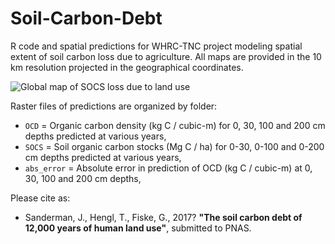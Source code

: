 # Soil-Carbon-Debt

R code and spatial predictions for WHRC-TNC project modeling spatial extent of soil carbon loss due to agriculture. All maps are provided in the 10 km resolution projected in the geographical coordinates.

![Global map of SOCS loss due to land use](https://github.com/whrc/Soil-Carbon-Debt/blob/master/SOCS/Figure_SOC_debt_due_to_land_use.png "Global distribution of cropping and grazing in 2010 from HYDE v3.2 (above) and modeled soil organic carbon (SOC) change in the top two meters (below). Color gradients (image above) indicate proportion of grid cell occupied by given land use. Legend presented (image below) as histogram of SOC loss (Mg C / ha) with positive indicating loss and negative values depicting net gains in SOC.")

Raster files of predictions are organized by folder:

* `OCD` = Organic carbon density (kg C / cubic-m) for 0, 30, 100 and 200 cm depths predicted at various years,
* `SOCS` = Soil organic carbon stocks (Mg C / ha) for 0-30, 0-100 and 0-200 cm depths predicted at various years,
* `abs_error` = Absolute error in prediction of OCD (kg C / cubic-m) at 0, 30, 100 and 200 cm depths,

Please cite as:

* Sanderman, J., Hengl, T., Fiske, G., 2017? **"The soil carbon debt of 12,000 years of human land use"**, submitted to PNAS.
